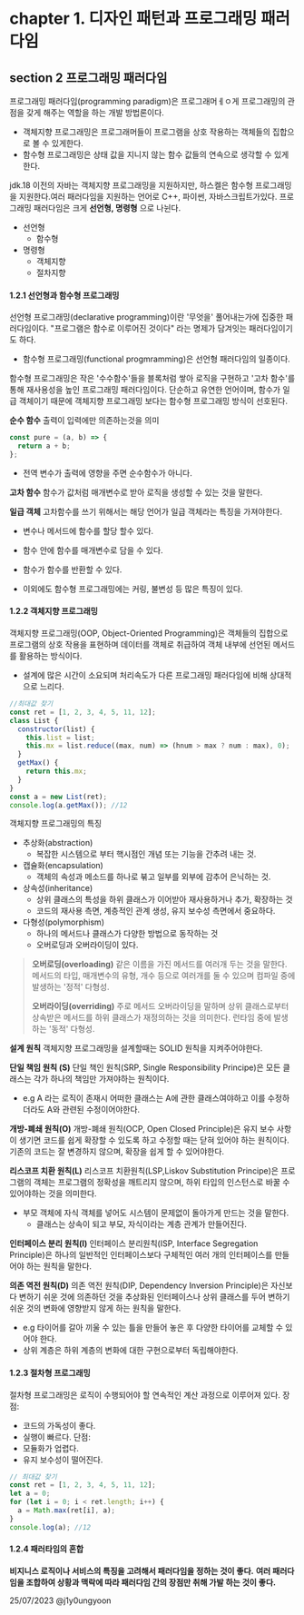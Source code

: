 # chapter 1. 디자인 패턴과 프로그래밍 패러다임

## section 2 프로그래밍 패러다임

프로그래밍 패러다임(programming paradigm)은 프로그래머ㅔㅇ게 프로그래밍의 관점을 갖게 해주는 역할을 하는 개발 방법론이다.

- 객체지향 프로그래밍은 프로그래머들이 프로그램을 상호 작용하는 객체들의 집합으로 볼 수 있게한다.
- 함수형 프로그래밍은 상태 값을 지니지 않는 함수 값들의 연속으로 생각할 수 있게 한다.

jdk.18 이전의 자바는 객체지향 프로그래밍을 지원하지만, 하스켈은 함수형 프로그래밍을 지원한다.여러 패러다임을 지원하는 언어로 C++, 파이썬, 자바스크립트가있다.
프로그래밍 패러다임은 크게 **선언형, 명령형** 으로 나뉜다.

- 선언형
  - 함수형
- 명령형
  - 객체지향
  - 절차지향

#### 1.2.1 선언형과 함수형 프로그래밍

선언형 프로그래밍(declarative programming)이란 '무엇을' 풀어내는가에 집중한 패러다임이다. "프로그램은 함수로 이루어진 것이다" 라는 명제가 담겨잇는 패러다임이기도 하다.

- 함수형 프로그래밍(functional progmramming)은 선언형 패러다임의 일종이다.

함수형 프로그래밍은 작은 '수수함수'들을 블록처럼 쌓아 로직을 구현하고 '고차 함수'를 통해 재사용성을 높인 프로그래밍 패러다임이다. 단순하고 유연한 언어이며, 함수가 일급 객체이기 때문에 객체지향 프로그래밍 보다는 함수형 프로그래밍 방식이 선호된다.

**순수 함수**
출력이 입력에만 의존하는것을 의미

```javascript
const pure = (a, b) => {
  return a + b;
};
```

- 전역 변수가 출력에 영향을 주면 순수함수가 아니다.

**고차 함수**
함수가 값처럼 매개변수로 받아 로직을 생성할 수 있는 것을 말한다.

**일급 객체**
고차함수를 쓰기 위해서는 해당 언어가 일급 객체라는 특징을 가져야한다.

- 변수나 메서드에 함수를 할당 할수 있다.
- 함수 안에 함수를 매개변수로 담을 수 있다.
- 함수가 함수를 반환할 수 있다.

- 이외에도 함수형 프로그래밍에는 커링, 불변성 등 많은 특징이 있다.

#### 1.2.2 객체지향 프로그래밍

객체지향 프로그래밍(OOP, Object-Oriented Programming)은 객체들의 집합으로 프로그램의 상호 작용을 표현하며 데이터를 객체로 취급하여 객체 내부에 선언된 메서드를 활용하는 방식이다.

- 설계에 많은 시간이 소요되며 처리속도가 다른 프로그래밍 패러다임에 비해 상대적으로 느리다.

```javascript
//최대값 찾기
const ret = [1, 2, 3, 4, 5, 11, 12];
class List {
  constructor(list) {
    this.list = list;
    this.mx = list.reduce((max, num) => (hnum > max ? num : max), 0);
  }
  getMax() {
    return this.mx;
  }
}
const a = new List(ret);
console.log(a.getMax()); //12
```

객체지향 프로그래밍의 특징

- 추상화(abstraction)
  - 복잡한 시스템으로 부터 핵시점인 개념 또는 기능을 간추려 내는 것.
- 캡슐화(encapsulation)
  - 객체의 속성과 메소드를 하나로 붂고 일부를 외부에 감추어 은닉하는 것.
- 상속성(inheritance)
  - 상위 클래스의 특성을 하위 클래스가 이어받아 재사용하거나 추가, 확장하는 것
  - 코드의 재사용 측면, 계층적인 관계 생성, 유지 보수성 측면에서 중요하다.
- 다형성(polymorphism)
  - 하나의 메서드나 클래스가 다양한 방법으로 동작하는 것
  - 오버로딩과 오버라이딩이 있다.

> **오버로딩(overloading)**
> 같은 이름을 가진 메서드를 여러개 두는 것을 말한다.
> 메서드의 타입, 매개변수의 유형, 개수 등으로 여러개를 둘 수 있으며 컴파일 중에 발생하는 '정적' 다형성.
>
> **오버라이딩(overriding)**
> 주로 메서드 오버라이딩을 말하며 상위 클래스로부터 상속받은 메서드를 하위 클래스가 재정의하는 것을 의미한다.
> 런타임 중에 발생하는 '동적' 다형성.

**설계 원칙**
객체지향 프로그래밍을 설계할때는 SOLID 원칙을 지켜주어야한다.

**단일 책임 원칙 (S)**
단일 책인 원칙(SRP, Single Responsibility Principe)은 모든 클래스는 각가 하나의 책임만 가져야하는 원칙이다.

- e.g A 라는 로직이 존재시 어떠한 클래스는 A에 관한 클래스여야하고 이를 수정하더라도 A와 관련된 수정이어야한다.

**개방-폐쇄 원칙(O)**
개방-폐쇄 원칙(OCP, Open Closed Principle)은 유지 보수 사항이 생기면 코드를 쉽게 확장할 수 있도록 하고 수정할 때는 닫혀 있어야 하는 원칙이다.
기존의 코드는 잘 변경하지 않으며, 확장을 쉽게 할 수 있어야한다.

**리스코프 치환 원칙(L)**
리스코프 치환원칙(LSP,Liskov Substitution Principe)은 프로그램의 객체는 프로그램의 정확성을 깨트리지 않으며, 하위 타입의 인스턴스로 바꿀 수 있어야하는 것을 의미한다.

- 부모 객체에 자식 객체를 넣어도 시스템이 문제없이 돌아가게 만드는 것을 말한다.
  - 클래스는 상속이 되고 부모, 자식이라는 계층 관계가 만들어진다.

**인터페이스 분리 원칙(I)**
인터페이스 분리원칙(ISP, Interface Segregation Principle)은 하나의 일반적인 인터페이스보다 구체적인 여러 개의 인터페이스를 만들어야 하는 원칙을 말한다.

**의존 역전 원칙(D)**
의존 역전 원칙(DIP, Dependency Inversion Principle)은 자신보다 변하기 쉬운 것에 의존하던 것을 추상화된 인터페이스나 상위 클래스를 두어 변하기 쉬운 것의 변화에 영향받지 않게 하는 원칙을 말한다.

- e.g 타이어를 갈아 끼울 수 있는 틀을 만들어 놓은 후 다양한 타이어를 교체할 수 있어야 한다.
- 상위 계층은 하위 계층의 변화에 대한 구현으로부터 독립해야한다.

#### 1.2.3 절차형 프로그래밍

절차형 프로그래밍은 로직이 수행되어야 할 연속적인 계산 과정으로 이루어져 있다.
장점:

- 코드의 가독성이 좋다.
- 실행이 빠르다.
  단점:
- 모듈화가 업렵다.
- 유지 보수성이 떨어진다.

```javascript
// 최대값 찾기
const ret = [1, 2, 3, 4, 5, 11, 12];
let a = 0;
for (let i = 0; i < ret.length; i++) {
  a = Math.max(ret[i], a);
}
console.log(a); //12
```

#### 1.2.4 패러타임의 혼합

**비지니스 로직이나 서비스의 특징을 고려해서 패러다임을 정하는 것이 좋다.**
**여러 패러다임을 조합하여 상황과 맥락에 따라 패러다임 간의 장점만 취해 가발 하는 것이 좋다.**

25/07/2023 @j1y0ungyoon
